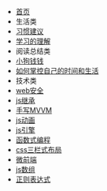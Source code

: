 * [首页](./README.md)
* 生活类
 * [习惯建议](articles/life/l1.md)
 * [学习的理解](articles/life/l2.md)
* 阅读总结类
 * [小狗钱钱](articles/read/r1.md)
 * [如何掌控自己的时间和生活](articles/read/r2.md)
* 技术类
 * [web安全](articles/technical/t1.md)
 * [js继承](articles/technical/t2.md)
 * [手写MVVM](articles/technical/t3.md)
 * [js动画](articles/technical/t4.md)
 * [js引擎](articles/technical/t5.md)
 * [函数式编程](articles/technical/t6.md) 
 * [css三栏式布局](articles/technical/t7.md)
 * [微前端](articles/technical/t8.md)
 * [js数组](articles/technical/t9.md)
 * [正则表达式](articles/technical/t10.md)